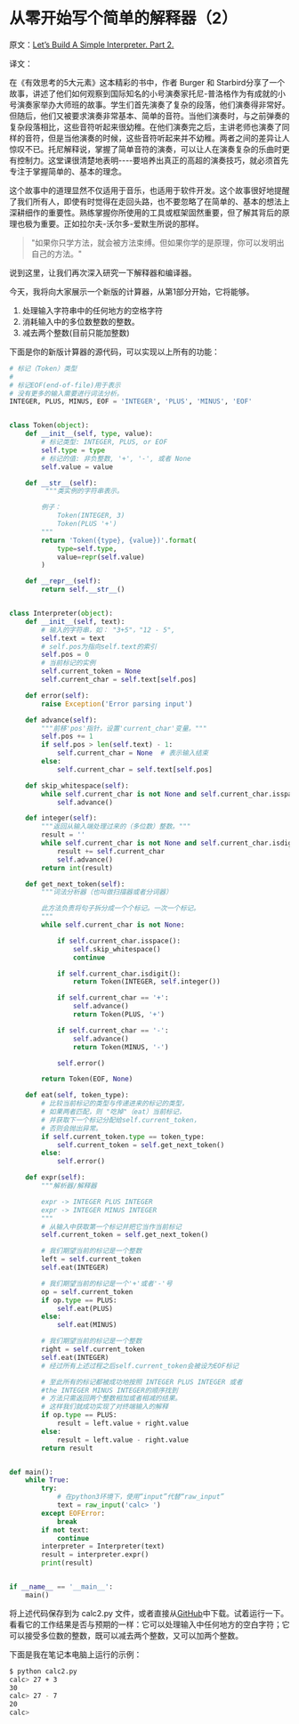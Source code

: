 # 从零开始写个简单的解释器（2）

原文：[Let’s Build A Simple Interpreter. Part 2.](https://ruslanspivak.com/lsbasi-part2/)

译文：

在《有效思考的5大元素》这本精彩的书中，作者 Burger 和 Starbird分享了一个故事，讲述了他们如何观察到国际知名的小号演奏家托尼-普洛格作为有成就的小号演奏家举办大师班的故事。学生们首先演奏了复杂的段落，他们演奏得非常好。但随后，他们又被要求演奏非常基本、简单的音符。当他们演奏时，与之前弹奏的复杂段落相比，这些音符听起来很幼稚。在他们演奏完之后，主讲老师也演奏了同样的音符，但是当他演奏的时候，这些音符听起来并不幼稚。两者之间的差异让人惊叹不已。托尼解释说，掌握了简单音符的演奏，可以让人在演奏复杂的乐曲时更有控制力。这堂课很清楚地表明----要培养出真正的高超的演奏技巧，就必须首先专注于掌握简单的、基本的理念。

这个故事中的道理显然不仅适用于音乐，也适用于软件开发。这个故事很好地提醒了我们所有人，即使有时觉得在走回头路，也不要忽略了在简单的、基本的想法上深耕细作的重要性。熟练掌握你所使用的工具或框架固然重要，但了解其背后的原理也极为重要。正如拉尔夫-沃尔多-爱默生所说的那样。

>"如果你只学方法，就会被方法束缚。但如果你学的是原理，你可以发明出自己的方法。"

说到这里，让我们再次深入研究一下解释器和编译器。

今天，我将向大家展示一个新版的计算器，从第1部分开始，它将能够。

1. 处理输入字符串中的任何地方的空格字符
2. 消耗输入中的多位数整数的整数。
3. 减去两个整数(目前只能加整数)

下面是你的新版计算器的源代码，可以实现以上所有的功能：

```python
# 标记（Token）类型
#
# 标记EOF(end-of-file)用于表示
# 没有更多的输入需要进行词法分析。
INTEGER, PLUS, MINUS, EOF = 'INTEGER', 'PLUS', 'MINUS', 'EOF'


class Token(object):
    def __init__(self, type, value):
        # 标记类型: INTEGER, PLUS, or EOF
        self.type = type
        # 标记的值: 非负整数, '+', '-', 或者 None
        self.value = value

    def __str__(self):
         """类实例的字符串表示。

        例子：
            Token(INTEGER, 3)
            Token(PLUS '+')
        """
        return 'Token({type}, {value})'.format(
            type=self.type,
            value=repr(self.value)
        )

    def __repr__(self):
        return self.__str__()


class Interpreter(object):
    def __init__(self, text):
        # 输入的字符串，如： "3+5"，"12 - 5",
        self.text = text
        # self.pos为指向self.text的索引
        self.pos = 0
        # 当前标记的实例
        self.current_token = None
        self.current_char = self.text[self.pos]

    def error(self):
        raise Exception('Error parsing input')

    def advance(self):
        """前移'pos'指针，设置'current_char'变量。"""
        self.pos += 1
        if self.pos > len(self.text) - 1:
            self.current_char = None  # 表示输入结束
        else:
            self.current_char = self.text[self.pos]

    def skip_whitespace(self):
        while self.current_char is not None and self.current_char.isspace():
            self.advance()

    def integer(self):
        """返回从输入端处理过来的（多位数）整数。"""
        result = ''
        while self.current_char is not None and self.current_char.isdigit():
            result += self.current_char
            self.advance()
        return int(result)

    def get_next_token(self):
        """词法分析器（也叫做扫描器或者分词器）

        此方法负责将句子拆分成一个个标记。一次一个标记。
        """
        while self.current_char is not None:

            if self.current_char.isspace():
                self.skip_whitespace()
                continue

            if self.current_char.isdigit():
                return Token(INTEGER, self.integer())

            if self.current_char == '+':
                self.advance()
                return Token(PLUS, '+')

            if self.current_char == '-':
                self.advance()
                return Token(MINUS, '-')

            self.error()

        return Token(EOF, None)

    def eat(self, token_type):
        # 比较当前标记的类型与传递进来的标记的类型，
        # 如果两者匹配，则 "吃掉"（eat）当前标记，
        # 并获取下一个标记分配给self.current_token，
        # 否则会抛出异常。
        if self.current_token.type == token_type:
            self.current_token = self.get_next_token()
        else:
            self.error()

    def expr(self):
        """解析器/解释器

        expr -> INTEGER PLUS INTEGER
        expr -> INTEGER MINUS INTEGER
        """
        # 从输入中获取第一个标记并把它当作当前标记
        self.current_token = self.get_next_token()

        # 我们期望当前的标记是一个整数
        left = self.current_token
        self.eat(INTEGER)

        # 我们期望当前的标记是一个'+'或者'-'号
        op = self.current_token
        if op.type == PLUS:
            self.eat(PLUS)
        else:
            self.eat(MINUS)

        # 我们期望当前的标记是一个整数
        right = self.current_token
        self.eat(INTEGER)
        # 经过所有上述过程之后self.current_token会被设为EOF标记

        # 至此所有的标记都被成功地按照 INTEGER PLUS INTEGER 或者 
        #the INTEGER MINUS INTEGER的顺序找到
        # 方法只需返回两个整数相加或者相减的结果。
        # 这样我们就成功实现了对终端输入的解释
        if op.type == PLUS:
            result = left.value + right.value
        else:
            result = left.value - right.value
        return result


def main():
    while True:
        try:
            # 在python3环境下，使用“input”代替“raw_input”
            text = raw_input('calc> ')
        except EOFError:
            break
        if not text:
            continue
        interpreter = Interpreter(text)
        result = interpreter.expr()
        print(result)


if __name__ == '__main__':
    main()
```

将上述代码保存到为 calc2.py 文件，或者直接从[GitHub](https://github.com/rspivak/lsbasi/blob/master/part2/calc2.py)中下载。试着运行一下。看看它的工作结果是否与预期的一样：它可以处理输入中任何地方的空白字符；它可以接受多位数的整数，既可以减去两个整数，又可以加两个整数。

下面是我在笔记本电脑上运行的示例：

```sh
$ python calc2.py
calc> 27 + 3
30
calc> 27 - 7
20
calc>
```

